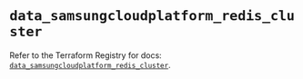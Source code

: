 # `data_samsungcloudplatform_redis_cluster`

Refer to the Terraform Registry for docs: [`data_samsungcloudplatform_redis_cluster`](https://registry.terraform.io/providers/samsungsdscloud/samsungcloudplatform/3.13.0/docs/data-sources/redis_cluster).
